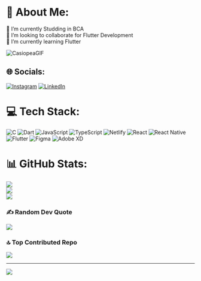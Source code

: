 # 💫 About Me:
🔭 I’m currently Studding in BCA<br>👯 I’m looking to collaborate for Flutter Development <br>🌱 I’m currently learning Flutter

![CasiopeaGIF](https://github.com/user-attachments/assets/910725a9-26bb-4326-9584-22dc0c85a699)


## 🌐 Socials:
[![Instagram](https://img.shields.io/badge/Instagram-%23E4405F.svg?logo=Instagram&logoColor=white)](https://instagram.com/ayush_bhagat_151105) [![LinkedIn](https://img.shields.io/badge/LinkedIn-%230077B5.svg?logo=linkedin&logoColor=white)](https://linkedin.com/in/ayush-bhagat-99b7b82b3) 

# 💻 Tech Stack:
![C](https://img.shields.io/badge/c-%2300599C.svg?style=for-the-badge&logo=c&logoColor=white) ![Dart](https://img.shields.io/badge/dart-%230175C2.svg?style=for-the-badge&logo=dart&logoColor=white) ![JavaScript](https://img.shields.io/badge/javascript-%23323330.svg?style=for-the-badge&logo=javascript&logoColor=%23F7DF1E) ![TypeScript](https://img.shields.io/badge/typescript-%23007ACC.svg?style=for-the-badge&logo=typescript&logoColor=white) ![Netlify](https://img.shields.io/badge/netlify-%23000000.svg?style=for-the-badge&logo=netlify&logoColor=#00C7B7) ![React](https://img.shields.io/badge/react-%2320232a.svg?style=for-the-badge&logo=react&logoColor=%2361DAFB) ![React Native](https://img.shields.io/badge/react_native-%2320232a.svg?style=for-the-badge&logo=react&logoColor=%2361DAFB) ![Flutter](https://img.shields.io/badge/Flutter-%2302569B.svg?style=for-the-badge&logo=Flutter&logoColor=white) ![Figma](https://img.shields.io/badge/figma-%23F24E1E.svg?style=for-the-badge&logo=figma&logoColor=white) ![Adobe XD](https://img.shields.io/badge/Adobe%20XD-470137?style=for-the-badge&logo=Adobe%20XD&logoColor=#FF61F6)
# 📊 GitHub Stats:
![](https://github-readme-stats.vercel.app/api?username=AyushBhagat151105&theme=dark&hide_border=false&include_all_commits=true&count_private=true)<br/>
![](https://github-readme-streak-stats.herokuapp.com/?user=AyushBhagat151105&theme=dark&hide_border=false)<br/>
![](https://github-readme-stats.vercel.app/api/top-langs/?username=AyushBhagat151105&theme=dark&hide_border=false&include_all_commits=true&count_private=true&layout=compact)

### ✍️ Random Dev Quote
![](https://quotes-github-readme.vercel.app/api?type=horizontal&theme=tokyonight)

### 🔝 Top Contributed Repo
![](https://github-contributor-stats.vercel.app/api?username=AyushBhagat151105&limit=5&theme=dark&combine_all_yearly_contributions=true)


---
[![](https://visitcount.itsvg.in/api?id=AyushBhagat151105&icon=2&color=1)](https://visitcount.itsvg.in)

<!-- Proudly created with GPRM ( https://gprm.itsvg.in ) -->
